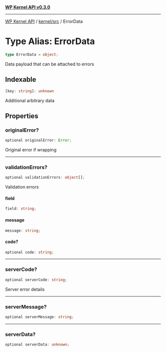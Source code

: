 [**WP Kernel API v0.3.0**](../../../README.md)

---

[WP Kernel API](../../../README.md) / [kernel/src](../README.md) / ErrorData

# Type Alias: ErrorData

```ts
type ErrorData = object;
```

Data payload that can be attached to errors

## Indexable

```ts
[key: string]: unknown
```

Additional arbitrary data

## Properties

### originalError?

```ts
optional originalError: Error;
```

Original error if wrapping

---

### validationErrors?

```ts
optional validationErrors: object[];
```

Validation errors

#### field

```ts
field: string;
```

#### message

```ts
message: string;
```

#### code?

```ts
optional code: string;
```

---

### serverCode?

```ts
optional serverCode: string;
```

Server error details

---

### serverMessage?

```ts
optional serverMessage: string;
```

---

### serverData?

```ts
optional serverData: unknown;
```
